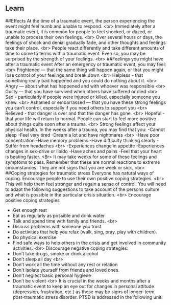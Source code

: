 
## Learn

##Effects
At the time of a traumatic event, the person experiencing the event might feel numb and unable to respond.
&lt;br&gt;
Immediately after a traumatic event, it is common for people to feel shocked, or dazed, or unable to process their own feelings.
&lt;br&gt;
Over several hours or days, the feelings of shock and denial gradually fade, and other thoughts and feelings take their place.
&lt;br&gt;
People react differently and take different amounts of time to come to terms with a traumatic event. Even so, you may be surprised by the strength of your feelings.
&lt;br&gt;
##Feelings you might have after a traumatic event
After an emergency or traumatic event, you may feel:
&lt;br&gt;
Frightened — that the same thing will happen again, or that you might lose control of your feelings and break down
&lt;br&gt;
Helpless - that something really bad happened and you could do nothing about it. 
&lt;br&gt;
Angry — about what has happened and with whoever was responsible
&lt;br&gt;
Guilty — that you have survived when others have suffered or died
&lt;br&gt;
Sad - particularly if people were injured or killed, especially someone you knew.
&lt;br&gt;
Ashamed or embarrassed — that you have these strong feelings you can’t control, especially if you need others to support you
&lt;br&gt;
Relieved - that danger is over and that the danger has gone.
&lt;br&gt;
Hopeful - that your life will return to normal. People can start to feel more positive about things quite soon after a trauma.
&lt;br&gt;
Strong feelings affect your physical health. In the weeks after a trauma, you may find that you:
-Cannot sleep
-Feel very tired
-Dream a lot and have nightmares
&lt;br&gt;
-Have poor concentration
-Have memory problems
-Have difficulty thinking clearly
-Suffer from headaches
&lt;br&gt;
-Experiences change in appetite
-Experiences changes in sex-drive or libido
-Have aches and pains
-Feel that your heart is beating faster.
&lt;Br&gt;
It may take weeks for some of these feelings and symptoms to pass. Remember that these are normal reactions to extreme circumstances. They are not signs that you are week or sick.
&lt;br&gt;
##Coping strategies for traumatic stress
Everyone has natural ways of coping. Encourage people to use their own positive coping strategies.
&lt;br&gt;
This will help them feel stronger and regain a sense of control. You will need to adapt the following suggestions to take account of the persons culture and what is possible in the particular crisis situation.
&lt;br&gt;
Encourage positive coping strategies
- Get enough rest
- Eat as regularly as possible and drink water
- Talk and spend time with family and friends.
&lt;br&gt;
- Discuss problems with someone you trust. 
- Do activities that help you relax (walk, sing, pray, play with children).
- Do physical exercise
- Find safe ways to help others in the crisis and get involved in community activities.
&lt;br&gt;
Discourage negative coping strategies:
- Don’t take drugs, smoke or drink alcohol
- Don’t sleep all day
&lt;br&gt;
- Don’t work all the time without any rest or relation
- Don&#39;t isolate yourself from friends and loved ones.
- Don’t neglect basic personal hygiene
- Don’t be violent
&lt;br&gt;
It is crucial in the weeks and months after a traumatic event to keep an eye out for changes in personal attitude (depression, frustration, etc.) as these may be signs of longer-term post-traumatic stress disorder. PTSD is addressed in the following unit.
